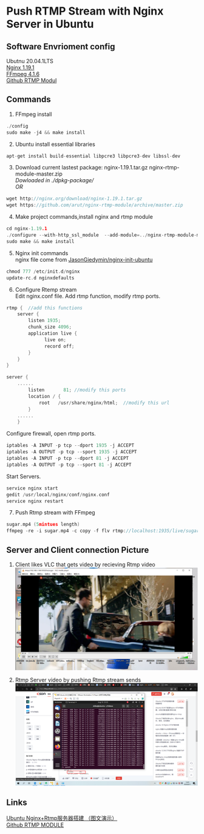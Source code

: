 # Push RTMP Stream with Nginx Server in Ubuntu

## Software Envrioment config
Ubutnu 20.04.1LTS  
[Nginx 1.19.1](http://nginx.org/en/download.html)  
[FFmpeg 4.1.6](http://ffmpeg.org/doxygen/4.1/scaling_video_8c-example.html)  
[Github RTMP Modul](https://github.com/arut/nginx-rtmp-module)  

## Commands
1. FFmpeg install
```C
./config
sudo make -j4 && make install
```

2. Ubuntu install essential libraries
```C
apt-get install build-essential libpcre3 libpcre3-dev libssl-dev
```

3. Download current lastest package: nginx-1.19.1.tar.gz nginx-rtmp-module-master.zip  
*Dowloaded in ./dpkg-package/*  
*OR*  
```C
wget http://nginx.org/download/nginx-1.19.1.tar.gz
wget https://github.com/arut/nginx-rtmp-module/archive/master.zip
```

4. Make project commands,install nginx and rtmp module
```C
cd nginx-1.19.1
./configure --with-http_ssl_module  --add-module=../nginx-rtmp-module-master
sudo make && make install
```

5. Nginx init commands  
nginx file come from [JasonGiedymin/nginx-init-ubuntu](https://github.com/JasonGiedymin/nginx-init-ubuntu)  
```C
chmod 777 /etc/init.d/nginx
update-rc.d nginxdefaults
```

6. Configure Rtemp stream  
Edit nginx.conf file. Add rtmp function, modify rtmp ports.  
```C
rtmp {  //add this functions
    server {  
        listen 1935;
        chunk_size 4096; 
        application live {
              live on;
              record off;
        }
    }  
}
``` 
```C
server {
	......
        listen       81; //modify this ports
        location / {
            root   /usr/share/nginx/html;  //modify this url
        }
	......
    }
```
Configure firewall, open rtmp ports.
```C
iptables -A INPUT -p tcp --dport 1935 -j ACCEPT 
iptables -A OUTPUT -p tcp --sport 1935 -j ACCEPT 
iptables -A INPUT -p tcp --dport 81 -j ACCEPT 
iptables -A OUTPUT -p tcp --sport 81 -j ACCEPT
```
Start Servers.
```C
service nginx start
gedit /usr/local/nginx/conf/nginx.conf
service nginx restart
```

7. Push Rtmp stream with FFmpeg
```C
sugar.mp4 (5mintues length)
ffmpeg -re -i sugar.mp4 -c copy -f flv rtmp://localhost:1935/live/sugar
```

## Server and Client connection Picture
1. Client likes VLC that gets video by recieving Rtmp video  
![VLC Client](https://github.com/ShiKe-And-His-Friends/RtmpProtcolNiginxServer/blob/master/demo-pic/client.png?raw=true)

2. Rtmp Server video by pushing Rtmp stream sends  
![Rtmp Server](https://github.com/ShiKe-And-His-Friends/RtmpProtcolNiginxServer/blob/master/demo-pic/server.png?raw=true)

## Links  
[Ubuntu Nginx+Rtmp服务器搭建 （图文演示）](https://blog.csdn.net/avsys_z/article/details/79569279)  
[Github RTMP MODULE](https://github.com/arut/nginx-rtmp-module)  
